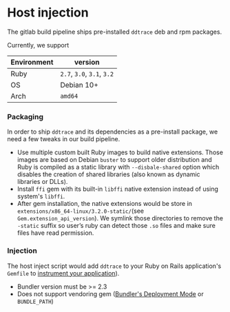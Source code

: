 # Host injection

The gitlab build pipeline ships pre-installed `ddtrace` deb and rpm packages.

Currently, we support

| Environment| version |
|---|---|
| Ruby  | `2.7`, `3.0`, `3.1`, `3.2`|
| OS    | Debian 10+ |
| Arch  | `amd64` |


### Packaging

In order to ship `ddtrace` and its dependencies as a pre-install package, we need a few tweaks in our build pipeline.

* Use multiple custom built Ruby images to build native extensions. Those images are based on Debian `buster` to support older distribution and Ruby is compiled as a static library with `--disbale-shared` option which disables the creation of shared libraries (also known as dynamic libraries or DLLs).
* Install `ffi` gem with its built-in `libffi` native extension instead of using system's `libffi`.
* After gem installation, the native extensions would be store in `extensions/x86_64-linux/3.2.0-static/`(see `Gem.extension_api_version`). We symlink those directories to remove the `-static` suffix so user’s ruby can detect those  `.so` files and make sure files have read permission.

### Injection

The host inject script would add `ddtrace` to your Ruby on Rails application's `Gemfile` to [instrument your application](https://docs.datadoghq.com/tracing/trace_collection/dd_libraries/ruby/#rails-or-hanami-applications)).

* Bundler version must be >= 2.3
* Does not support vendoring gem ([Bundler's Deployment Mode](https://www.bundler.cn/man/bundle-install.1.html#DEPLOYMENT-MODE) or `BUNDLE_PATH`)



